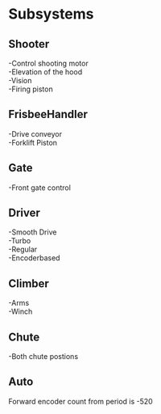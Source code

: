 Subsystems
======
Shooter
-------
-Control shooting motor  
-Elevation of the hood  
-Vision  
-Firing piston  

FrisbeeHandler
-------
-Drive conveyor  
-Forklift Piston   

Gate
-------
-Front gate control  

Driver
-------
-Smooth Drive  
-Turbo  
-Regular  
-Encoderbased  

Climber
-------
-Arms  
-Winch  

Chute
-------
-Both chute postions


Auto 
-------
Forward encoder count from period is -520
